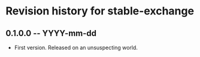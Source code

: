 # Revision history for stable-exchange

## 0.1.0.0 -- YYYY-mm-dd

* First version. Released on an unsuspecting world.

